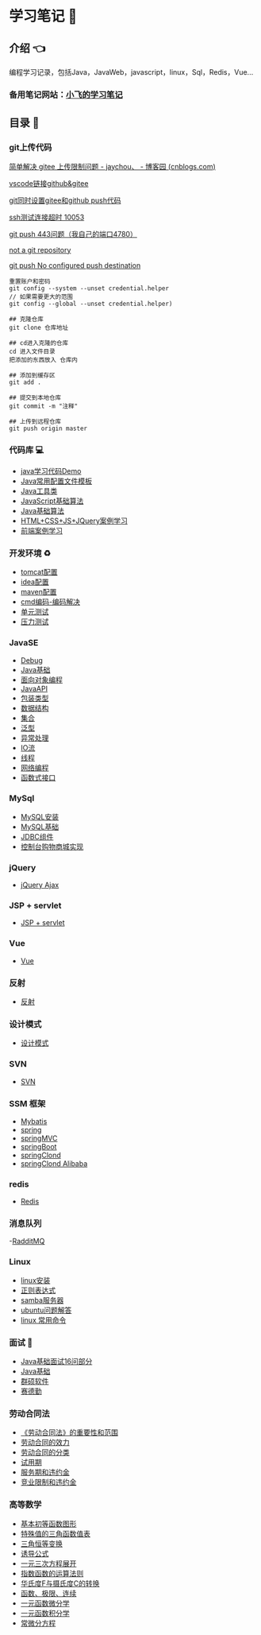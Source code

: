 # 学习笔记 :green_book: <!-- {docsify-ignore-all} -->

## 介绍 :point_left: 
编程学习记录，包括Java，JavaWeb，javascript，linux，Sql，Redis，Vue...

### 备用笔记网站：<a href="http://119.3.104.52:3000" target="_blank">小飞的学习笔记</a>

## 目录 :pencil: 

### git上传代码

  [简单解决 gitee 上传限制问题 - jaychou、 - 博客园 (cnblogs.com)](https://www.cnblogs.com/jaychou-/p/14983818.html#:~:text=我们使用代码来上,10m以内的文件)

  [vscode链接github&gitee](https://blog.csdn.net/qq_38981614/article/details/115013188)

  [git同时设置gitee和github push代码](https://cloud.tencent.com/developer/article/1774890)

  [ssh测试连接超时 10053](https://www.xuebuyuan.com/2159862.html)

  [git push 443问题（我自己的端口4780）](https://blog.csdn.net/m0_46979525/article/details/120825786)

  [not a git repository](https://blog.csdn.net/wenb1bai/article/details/89363588)

  [git push No configured push destination](https://blog.csdn.net/COCOLI_BK/article/details/97921497)

  ```Git
  重置账户和密码
  git config --system --unset credential.helper
  // 如果需要更大的范围
  git config --global --unset credential.helper)
  ```

```Git
## 克隆仓库 
git clone 仓库地址

## cd进入克隆的仓库
cd 进入文件目录
把添加的东西放入 仓库内

## 添加到缓存区
git add .

## 提交到本地仓库
git commit -m "注释"

## 上传到远程仓库
git push origin master
```

### 代码库 :computer: 
- [java学习代码Demo](https://gitee.com/LovelyHzz/code-demo/tree/master)
- [Java常用配置文件模板](https://gitee.com/LovelyHzz/study-notes/blob/master/%E4%BB%A3%E7%A0%81%E5%BA%93/%E5%B8%B8%E7%94%A8%E9%85%8D%E7%BD%AE%E6%96%87%E4%BB%B6.md)
- [Java工具类](https://gitee.com/LovelyHzz/study-notes/blob/master/%E4%BB%A3%E7%A0%81%E5%BA%93/java%E5%B7%A5%E5%85%B7%E7%B1%BB.md)
- [JavaScript基础算法](https://gitee.com/LovelyHzz/study-notes/blob/master/%E4%BB%A3%E7%A0%81%E5%BA%93/javascript.md)
- [Java基础算法](https://gitee.com/LovelyHzz/study-notes/blob/master/%E4%BB%A3%E7%A0%81%E5%BA%93/Java.md)
- [HTML+CSS+JS+JQuery案例学习](https://gitee.com/LovelyHzz/webpage-basic-learning)
- [前端案例学习](http://www.lvyestudy.com/)

### 开发环境 :recycle: 
- [tomcat配置](https://gitee.com/LovelyHzz/study-notes/blob/master/%E5%BC%80%E5%8F%91%E7%8E%AF%E5%A2%83/Tomcat%E9%85%8D%E7%BD%AE.md)
- [idea配置](https://gitee.com/LovelyHzz/study-notes/blob/master/%E5%BC%80%E5%8F%91%E7%8E%AF%E5%A2%83/IDEA%E9%85%8D%E7%BD%AE.md)
- [maven配置](https://gitee.com/LovelyHzz/study-notes/blob/master/%E5%BC%80%E5%8F%91%E7%8E%AF%E5%A2%83/maven%E9%85%8D%E7%BD%AE.md)
- [cmd编码-编码解决](https://gitee.com/LovelyHzz/study-notes/blob/master/%E5%BC%80%E5%8F%91%E7%8E%AF%E5%A2%83/cmd%E7%BC%96%E7%A0%81-%E7%BC%96%E7%A0%81%E8%A7%A3%E5%86%B3.md)
- [单元测试](https://gitee.com/LovelyHzz/study-notes/blob/master/%E5%BC%80%E5%8F%91%E7%8E%AF%E5%A2%83/%E5%8D%95%E5%85%83%E6%B5%8B%E8%AF%95.md)
- [压力测试](https://gitee.com/LovelyHzz/study-notes/blob/master/%E5%BC%80%E5%8F%91%E7%8E%AF%E5%A2%83/%E5%8E%8B%E5%8A%9B%E6%B5%8B%E8%AF%95.md)

### JavaSE
- [Debug](https://gitee.com/LovelyHzz/study-notes/blob/master/JavaSE/Debug.md)
- [Java基础](https://gitee.com/LovelyHzz/study-notes/blob/master/JavaSE/Java%E5%9F%BA%E7%A1%80.md)
- [面向对象编程](https://gitee.com/LovelyHzz/study-notes/blob/master/JavaSE/%E9%9D%A2%E5%90%91%E5%AF%B9%E8%B1%A1%E7%BC%96%E7%A8%8B.md)
- [JavaAPI](https://gitee.com/LovelyHzz/study-notes/blob/master/JavaSE/JavaAPI.md)
- [包装类型](https://gitee.com/LovelyHzz/study-notes/blob/master/JavaSE/%E5%8C%85%E8%A3%85%E7%B1%BB%E5%9E%8B.md)
- [数据结构](https://gitee.com/LovelyHzz/study-notes/blob/master/JavaSE/%E6%95%B0%E6%8D%AE%E7%BB%93%E6%9E%84.md)
- [集合](https://gitee.com/LovelyHzz/study-notes/blob/master/JavaSE/%E9%9B%86%E5%90%88.md)
- [泛型](https://gitee.com/LovelyHzz/study-notes/blob/master/JavaSE/%E6%B3%9B%E5%9E%8B.md)
- [异常处理](https://gitee.com/LovelyHzz/study-notes/blob/master/JavaSE/%E5%BC%82%E5%B8%B8%E5%A4%84%E7%90%86.md)
- [IO流](https://gitee.com/LovelyHzz/study-notes/blob/master/JavaSE/IO%E6%B5%81.md)
- [线程](https://gitee.com/LovelyHzz/study-notes/blob/master/JavaSE/%E7%BA%BF%E7%A8%8B.md)
- [网络编程](https://gitee.com/LovelyHzz/study-notes/blob/master/JavaSE/%E7%BD%91%E7%BB%9C%E7%BC%96%E7%A8%8B.md)
- [函数式接口](https://gitee.com/LovelyHzz/study-notes/blob/master/JavaSE/%E5%87%BD%E6%95%B0%E5%BC%8F%E6%8E%A5%E5%8F%A3.md)

### MySql
- [MySQL安装](https://gitee.com/LovelyHzz/study-notes/blob/master/MySQL/MySql%E5%AE%89%E8%A3%85.md)
- [MySQL基础](https://gitee.com/LovelyHzz/study-notes/blob/master/MySQL/MySQL%E5%9F%BA%E7%A1%80.md)
- [JDBC组件](https://gitee.com/LovelyHzz/study-notes/blob/master/MySQL/JDBC%E7%BB%84%E4%BB%B6.md)
- [控制台购物商城实现](https://gitee.com/LovelyHzz/study-notes/blob/master/MySQL/%E8%B4%AD%E7%89%A9%E5%95%86%E5%9F%8E.md)

### jQuery
- [jQuery Ajax](https://gitee.com/LovelyHzz/study-notes/blob/master/jQuery/Ajax.md)

### JSP + servlet
- [JSP + servlet](https://gitee.com/LovelyHzz/study-notes/blob/master/jsp_servlet/jsp_servlet.md)

### Vue

+ [Vue](https://gitee.com/LovelyHzz/study-notes/blob/master/前端框架/vue.md)

### 反射

- [反射](https://gitee.com/LovelyHzz/study-notes/blob/master/%E5%8F%8D%E5%B0%84/%E5%8F%8D%E5%B0%84.md)

### 设计模式
- [设计模式](https://gitee.com/LovelyHzz/study-notes/blob/master/%E8%AE%BE%E8%AE%A1%E6%A8%A1%E5%BC%8F/%E8%AE%BE%E8%AE%A1%E6%A8%A1%E5%BC%8F.md)

### SVN
- [SVN](https://gitee.com/LovelyHzz/study-notes/blob/master/SVN/SVN.md)

### SSM 框架
- [Mybatis](https://gitee.com/LovelyHzz/study-notes/blob/master/SSM%E6%A1%86%E6%9E%B6/mybatis.md)
- [spring](https://gitee.com/LovelyHzz/study-notes/blob/master/SSM%E6%A1%86%E6%9E%B6/spring.md)
- [springMVC](https://gitee.com/LovelyHzz/study-notes/blob/master/SSM%E6%A1%86%E6%9E%B6/springMVC.md)
- [springBoot](https://gitee.com/LovelyHzz/study-notes/blob/master/SSM%E6%A1%86%E6%9E%B6/springBoot.md)
- [springClond](https://gitee.com/LovelyHzz/study-notes/blob/master/SSM%E6%A1%86%E6%9E%B6/springclond.md)
- [springClond Alibaba](https://gitee.com/LovelyHzz/study-notes/blob/master/SSM%E6%A1%86%E6%9E%B6/springClond%20Alibaba.md)

### redis
- [Redis](https://gitee.com/LovelyHzz/study-notes/blob/master/Redis/redis.md)

### 消息队列
 -[RadditMQ](https://gitee.com/LovelyHzz/study-notes/blob/master/%E6%B6%88%E6%81%AF%E9%98%9F%E5%88%97/rabbitMQ.md)

### Linux
- [linux安装](https://gitee.com/LovelyHzz/study-notes/blob/master/linux/linux%E5%AE%89%E8%A3%85.md)
- [正则表达式](https://gitee.com/LovelyHzz/study-notes/blob/master/linux/%E6%AD%A3%E5%88%99%E8%A1%A8%E8%BE%BE%E5%BC%8F.md)
- [samba服务器](https://gitee.com/LovelyHzz/study-notes/blob/master/linux/samba%E6%9C%8D%E5%8A%A1%E5%99%A8.md)
- [ubuntu问题解答](https://gitee.com/LovelyHzz/study-notes/blob/master/linux/ubuntu%E9%97%AE%E9%A2%98%E8%A7%A3%E7%AD%94.md)
- [linux 常用命令](https://gitee.com/LovelyHzz/study-notes/blob/master/linux/%E5%B8%B8%E7%94%A8linux%E5%91%BD%E4%BB%A4.md)

### 面试 :briefcase: 
- [Java基础面试16问部分](https://gitee.com/LovelyHzz/study-notes/blob/master/%E9%9D%A2%E8%AF%95/%E9%9D%A2%E8%AF%95%E9%A2%98.md)
- [Java基础](https://gitee.com/LovelyHzz/study-notes/blob/master/%E9%9D%A2%E8%AF%95/Java%E5%9F%BA%E7%A1%80.md)
- [群硕软件](https://gitee.com/LovelyHzz/study-notes/blob/master/%E9%9D%A2%E8%AF%95/%E7%BE%A4%E7%A1%95%E8%BD%AF%E4%BB%B6.md)
- [赛德勤](https://gitee.com/LovelyHzz/study-notes/blob/master/%E9%9D%A2%E8%AF%95/%E8%B5%9B%E5%BE%B7%E5%8B%A4.md)

### 劳动合同法
- [《劳动合同法》的重要性和范围](https://gitee.com/LovelyHzz/study-notes/blob/master/%E5%8A%B3%E5%8A%A8%E5%90%88%E5%90%8C%E6%B3%95/%E3%80%8A%E5%8A%B3%E5%8A%A8%E5%90%88%E5%90%8C%E6%B3%95%E3%80%8B%E7%9A%84%E9%87%8D%E8%A6%81%E6%80%A7%E5%92%8C%E8%8C%83%E5%9B%B4.md)
- [劳动合同的效力](https://gitee.com/LovelyHzz/study-notes/blob/master/%E5%8A%B3%E5%8A%A8%E5%90%88%E5%90%8C%E6%B3%95/%E5%8A%B3%E5%8A%A8%E5%90%88%E5%90%8C%E7%9A%84%E6%95%88%E5%8A%9B.md)
- [劳动合同的分类](https://gitee.com/LovelyHzz/study-notes/blob/master/%E5%8A%B3%E5%8A%A8%E5%90%88%E5%90%8C%E6%B3%95/%E5%8A%B3%E5%8A%A8%E5%90%88%E5%90%8C%E7%9A%84%E5%88%86%E7%B1%BB.md)
- [试用期](https://gitee.com/LovelyHzz/study-notes/blob/master/%E5%8A%B3%E5%8A%A8%E5%90%88%E5%90%8C%E6%B3%95/%E8%AF%95%E7%94%A8%E6%9C%9F.md)
- [服务期和违约金](https://gitee.com/LovelyHzz/study-notes/blob/master/%E5%8A%B3%E5%8A%A8%E5%90%88%E5%90%8C%E6%B3%95/%E6%9C%8D%E5%8A%A1%E6%9C%9F%E5%92%8C%E8%BF%9D%E7%BA%A6%E9%87%91.md)
- [竞业限制和违约金](https://gitee.com/LovelyHzz/study-notes/blob/master/%E5%8A%B3%E5%8A%A8%E5%90%88%E5%90%8C%E6%B3%95/%E7%AB%9E%E4%B8%9A%E9%99%90%E5%88%B6%E5%92%8C%E8%BF%9D%E7%BA%A6%E9%87%91.md)
    
### 高等数学
- [基本初等函数图形](https://gitee.com/LovelyHzz/study-notes/blob/master/%E9%AB%98%E7%AD%89%E6%95%B0%E5%AD%A6/%E5%9F%BA%E6%9C%AC%E5%88%9D%E7%AD%89%E5%87%BD%E6%95%B0%E5%9B%BE%E5%BD%A2.md)
- [特殊值的三角函数值表](https://gitee.com/LovelyHzz/study-notes/blob/master/%E9%AB%98%E7%AD%89%E6%95%B0%E5%AD%A6/%E7%89%B9%E6%AE%8A%E5%80%BC%E7%9A%84%E4%B8%89%E8%A7%92%E5%87%BD%E6%95%B0%E5%80%BC%E8%A1%A8.md)
- [三角恒等变换](https://gitee.com/LovelyHzz/study-notes/blob/master/%E9%AB%98%E7%AD%89%E6%95%B0%E5%AD%A6/%E4%B8%89%E8%A7%92%E6%81%92%E7%AD%89%E5%8F%98%E6%8D%A2.md)
- [诱导公式](https://gitee.com/LovelyHzz/study-notes/blob/master/%E9%AB%98%E7%AD%89%E6%95%B0%E5%AD%A6/%E8%AF%B1%E5%AF%BC%E5%85%AC%E5%BC%8F.md)
- [一元三次方程展开](https://gitee.com/LovelyHzz/study-notes/blob/master/%E9%AB%98%E7%AD%89%E6%95%B0%E5%AD%A6/%E4%B8%80%E5%85%83%E4%B8%89%E6%AC%A1%E6%96%B9%E7%A8%8B%E5%B1%95%E5%BC%80.md)
- [指数函数的运算法则](https://gitee.com/LovelyHzz/study-notes/blob/master/%E9%AB%98%E7%AD%89%E6%95%B0%E5%AD%A6/%E6%8C%87%E6%95%B0%E5%87%BD%E6%95%B0%E7%9A%84%E8%BF%90%E7%AE%97%E6%B3%95%E5%88%99.md)
- [华氏度F与摄氏度C的转换](https://gitee.com/LovelyHzz/study-notes/blob/master/%E9%AB%98%E7%AD%89%E6%95%B0%E5%AD%A6/%E5%8D%8E%E6%B0%8F%E5%BA%A6F%E4%B8%8E%E6%91%84%E6%B0%8F%E5%BA%A6C%E7%9A%84%E8%BD%AC%E6%8D%A2.md)
- [函数、极限、连续](https://gitee.com/LovelyHzz/study-notes/blob/master/%E9%AB%98%E7%AD%89%E6%95%B0%E5%AD%A6/%E5%87%BD%E6%95%B0%E3%80%81%E6%9E%81%E9%99%90%E3%80%81%E8%BF%9E%E7%BB%AD.md)
- [一元函数微分学](https://gitee.com/LovelyHzz/study-notes/blob/master/%E9%AB%98%E7%AD%89%E6%95%B0%E5%AD%A6/%E4%B8%80%E5%85%83%E5%87%BD%E6%95%B0%E5%BE%AE%E5%88%86%E5%AD%A6.md)
- [一元函数积分学](https://gitee.com/LovelyHzz/study-notes/blob/master/%E9%AB%98%E7%AD%89%E6%95%B0%E5%AD%A6/%E4%B8%80%E5%85%83%E5%87%BD%E6%95%B0%E7%A7%AF%E5%88%86%E5%AD%A6.md)
- [常微分方程](https://gitee.com/LovelyHzz/study-notes/blob/master/%E9%AB%98%E7%AD%89%E6%95%B0%E5%AD%A6/%E5%B8%B8%E5%BE%AE%E5%88%86%E6%96%B9%E7%A8%8B.md)
